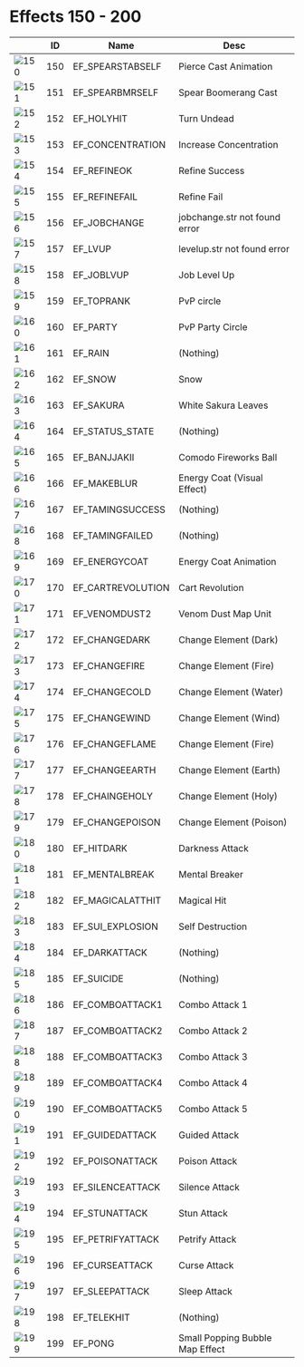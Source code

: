 # Effects 150 - 200

|    | ID | Name | Desc |
|----|----|------|------|
| ![150](../imgs/150-200/150.gif) | 150 | EF_SPEARSTABSELF | Pierce Cast Animation |
| ![151](../imgs/150-200/151.gif) | 151 | EF_SPEARBMRSELF | Spear Boomerang Cast |
| ![152](../imgs/150-200/152.gif) | 152 | EF_HOLYHIT | Turn Undead |
| ![153](../imgs/150-200/153.gif) | 153 | EF_CONCENTRATION | Increase Concentration |
| ![154](../imgs/150-200/154.gif) | 154 | EF_REFINEOK | Refine Success |
| ![155](../imgs/150-200/155.gif) | 155 | EF_REFINEFAIL | Refine Fail |
| ![156](../imgs/150-200/156.gif) | 156 | EF_JOBCHANGE | jobchange.str not found error |
| ![157](../imgs/150-200/157.gif) | 157 | EF_LVUP | levelup.str not found error |
| ![158](../imgs/150-200/158.gif) | 158 | EF_JOBLVUP | Job Level Up |
| ![159](../imgs/150-200/159.gif) | 159 | EF_TOPRANK | PvP circle |
| ![160](../imgs/150-200/160.gif) | 160 | EF_PARTY | PvP Party Circle |
| ![161](../imgs/150-200/161.gif) | 161 | EF_RAIN | (Nothing) |
| ![162](../imgs/150-200/162.gif) | 162 | EF_SNOW | Snow |
| ![163](../imgs/150-200/163.gif) | 163 | EF_SAKURA | White Sakura Leaves |
| ![164](../imgs/150-200/164.gif) | 164 | EF_STATUS_STATE | (Nothing) |
| ![165](../imgs/150-200/165.gif) | 165 | EF_BANJJAKII | Comodo Fireworks Ball |
| ![166](../imgs/150-200/166.gif) | 166 | EF_MAKEBLUR | Energy Coat (Visual Effect) |
| ![167](../imgs/150-200/167.gif) | 167 | EF_TAMINGSUCCESS | (Nothing) |
| ![168](../imgs/150-200/168.gif) | 168 | EF_TAMINGFAILED | (Nothing) |
| ![169](../imgs/150-200/169.gif) | 169 | EF_ENERGYCOAT | Energy Coat Animation |
| ![170](../imgs/150-200/170.gif) | 170 | EF_CARTREVOLUTION | Cart Revolution |
| ![171](../imgs/150-200/171.gif) | 171 | EF_VENOMDUST2 | Venom Dust Map Unit |
| ![172](../imgs/150-200/172.gif) | 172 | EF_CHANGEDARK | Change Element (Dark) |
| ![173](../imgs/150-200/173.gif) | 173 | EF_CHANGEFIRE | Change Element (Fire) |
| ![174](../imgs/150-200/174.gif) | 174 | EF_CHANGECOLD | Change Element (Water) |
| ![175](../imgs/150-200/175.gif) | 175 | EF_CHANGEWIND | Change Element (Wind) |
| ![176](../imgs/150-200/176.gif) | 176 | EF_CHANGEFLAME | Change Element (Fire) |
| ![177](../imgs/150-200/177.gif) | 177 | EF_CHANGEEARTH | Change Element (Earth) |
| ![178](../imgs/150-200/178.gif) | 178 | EF_CHAINGEHOLY | Change Element (Holy) |
| ![179](../imgs/150-200/179.gif) | 179 | EF_CHANGEPOISON | Change Element (Poison) |
| ![180](../imgs/150-200/180.gif) | 180 | EF_HITDARK | Darkness Attack |
| ![181](../imgs/150-200/181.gif) | 181 | EF_MENTALBREAK | Mental Breaker |
| ![182](../imgs/150-200/182.gif) | 182 | EF_MAGICALATTHIT | Magical Hit |
| ![183](../imgs/150-200/183.gif) | 183 | EF_SUI_EXPLOSION | Self Destruction |
| ![184](../imgs/150-200/184.gif) | 184 | EF_DARKATTACK | (Nothing) |
| ![185](../imgs/150-200/185.gif) | 185 | EF_SUICIDE | (Nothing) |
| ![186](../imgs/150-200/186.gif) | 186 | EF_COMBOATTACK1 | Combo Attack 1 |
| ![187](../imgs/150-200/187.gif) | 187 | EF_COMBOATTACK2 | Combo Attack 2 |
| ![188](../imgs/150-200/188.gif) | 188 | EF_COMBOATTACK3 | Combo Attack 3 |
| ![189](../imgs/150-200/189.gif) | 189 | EF_COMBOATTACK4 | Combo Attack 4 |
| ![190](../imgs/150-200/190.gif) | 190 | EF_COMBOATTACK5 | Combo Attack 5 |
| ![191](../imgs/150-200/191.gif) | 191 | EF_GUIDEDATTACK | Guided Attack |
| ![192](../imgs/150-200/192.gif) | 192 | EF_POISONATTACK | Poison Attack |
| ![193](../imgs/150-200/193.gif) | 193 | EF_SILENCEATTACK | Silence Attack |
| ![194](../imgs/150-200/194.gif) | 194 | EF_STUNATTACK | Stun Attack |
| ![195](../imgs/150-200/195.gif) | 195 | EF_PETRIFYATTACK | Petrify Attack |
| ![196](../imgs/150-200/196.gif) | 196 | EF_CURSEATTACK | Curse Attack |
| ![197](../imgs/150-200/197.gif) | 197 | EF_SLEEPATTACK | Sleep Attack |
| ![198](../imgs/150-200/198.gif) | 198 | EF_TELEKHIT | (Nothing) |
| ![199](../imgs/150-200/199.gif) | 199 | EF_PONG | Small Popping Bubble Map Effect |
